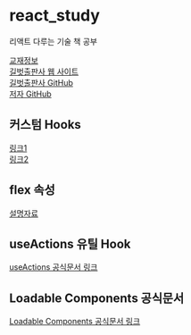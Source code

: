 # react_study

리액트 다루는 기술 책 공부

[교재정보](https://ebook-product.kyobobook.co.kr/dig/epd/ebook/E000002938109)</br>
[길벗출판사 웹 사이트](http://www.gilbut.co.kr/)</br>
[길벗출판사 GitHub](http://www.github.com/gilbutITbook/080203)</br>
[저자 GitHub](http://www.github.com/velopert/learning-react)</br>

## 커스텀 Hooks

[링크1](https://nikgraf.github.io/react-hooks)</br>
[링크2](https://github.com/rehooks/awesome-react-hooks)</br>

## flex 속성

[설명자료](https://flexboxfroggy.com/#ko)</br>

## useActions 유틸 Hook

[useActions 공식문서 링크](https://react-redux.js.org/next/api/hooks#recipe-useactions)</br>

## Loadable Components 공식문서

[Loadable Components 공식문서 링크](https://loadable-components.com/docs/delay/)</br>
